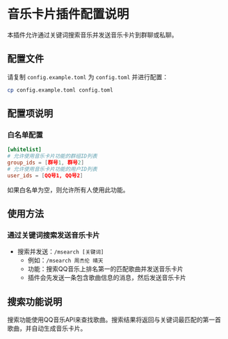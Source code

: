 # 音乐卡片插件配置说明

本插件允许通过关键词搜索音乐并发送音乐卡片到群聊或私聊。

## 配置文件

请复制 `config.example.toml` 为 `config.toml` 并进行配置：

```bash
cp config.example.toml config.toml
```

## 配置项说明

### 白名单配置
```toml
[whitelist]
# 允许使用音乐卡片功能的群组ID列表
group_ids = [群号1, 群号2]
# 允许使用音乐卡片功能的用户ID列表
user_ids = [QQ号1, QQ号2]
```

如果白名单为空，则允许所有人使用此功能。

## 使用方法

### 通过关键词搜索发送音乐卡片
- 搜索并发送：`/msearch [关键词]`
  - 例如：`/msearch 周杰伦 晴天`
  - 功能：搜索QQ音乐上排名第一的匹配歌曲并发送音乐卡片
  - 插件会先发送一条包含歌曲信息的消息，然后发送音乐卡片

## 搜索功能说明

搜索功能使用QQ音乐API来查找歌曲。搜索结果将返回与关键词最匹配的第一首歌曲，并自动生成音乐卡片。